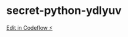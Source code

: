 # secret-python-ydlyuv

[Edit in Codeflow ⚡️](https://stackblitz.com/~/github.com/xavi-ean/secret-python-ydlyuv)